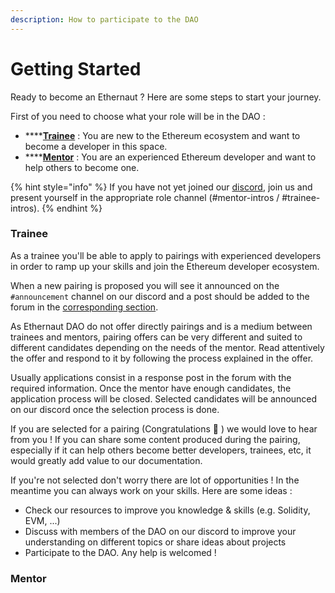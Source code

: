 ```yaml
---
description: How to participate to the DAO
---
```


# Getting Started

Ready to become an Ethernaut ? Here are some steps to start your journey.

First of you need to choose what your role will be in the DAO :

* \*\*\*\*[**Trainee**](getting-started.md#trainee) : You are new to the Ethereum ecosystem and want to become a developer in this space.
* \*\*\*\*[**Mentor**](getting-started.md#mentor) : You are an experienced Ethereum developer and want to help others to become one.

{% hint style="info" %}
If you have not yet joined our [discord](https://discord.gg/RQ5WYDxUF3), join us and present yourself in the appropriate role channel \(\#mentor-intros / \#trainee-intros\).
{% endhint %}

### Trainee

As a trainee you'll be able to apply to pairings with experienced developers in order to ramp up your skills and join the Ethereum developer ecosystem.

When a new pairing is proposed you will see it announced on the `#announcement` channel on our discord and a post should be added to the forum in the [corresponding section](https://forum.ethernautdao.io/c/pairing/6).

As Ethernaut DAO do not offer directly pairings and is a medium between trainees and mentors, pairing offers can be very different and suited to different candidates depending on the needs of the mentor. Read attentively the offer and respond to it by following the process explained in the offer. 

Usually applications consist in a response post in the forum with the required information. Once the mentor have enough candidates, the application process will be closed. Selected candidates will be announced on our discord once the selection process is done.

If you are selected for a pairing  \(Congratulations 🎉 \) we would love to hear from you ! If you can share some content produced during the pairing, especially if it can help others become better developers, trainees, etc, it would greatly add value to our documentation.

If you're not selected don't worry there are lot of opportunities ! In the meantime you can always work on your skills. Here are some ideas :

* Check our resources to improve you knowledge & skills \(e.g. Solidity, EVM, ...\)
* Discuss with members of the DAO on our discord to improve your understanding on different topics or share ideas about projects
* Participate to the DAO. Any help is welcomed ! 

### Mentor

